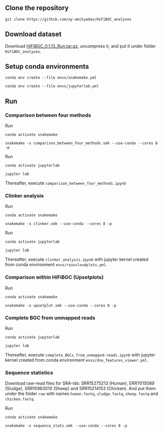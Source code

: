 ## Clone the repository
```
git clone https://github.com/ay-amityadav/HiFiBGC_analyses
```
## Download dataset
Download [HiFiBGC_0.1.13_Run.tar.gz](https://zenodo.org/records/10874958/files/HiFiBGC_0.1.13_Run.tar.gz?download=1), uncompress it, and put it under folder `HiFiBGC_analyses`.

## Setup conda environments
```
conda env create --file envs/snakemake.yml

conda env create --file envs/jupyterlab.yml
```

## Run

### Comparison between four methods
Run 
```
conda activate snakemake

snakemake -s comparison_between_four_methods.smk --use-conda --cores 8 -p
```
Run
```
conda activate jupyterlab

jupyter lab
```
Thereafter, execute `comparison_between_four_methods.ipynb`

### Clinker analysis
Run
```
conda activate snakemake

snakemake -s clinker.smk --use-conda --cores 8 -p
```
Run
```
conda activate jupyterlab

jupyter lab
```
Thereafter, execute `clinker_analysis.ipynb` with jupyter kernel created from conda environment `envs/raincloudplots.yml`.

### Comparison within HiFiBGC (Upsetplots) 
Run
```
conda activate snakemake

snakemake -s upsetplot.smk --use-conda --cores 8 -p
``` 

### Complete BGC from unmapped reads
Run
```
conda activate jupyterlab

jupyter lab
```
Thereafter, execute `complete_BGCs_from_unmapped-reads.ipynb` with jupyter kernel created from conda environment `envs/dna_features_viewer.yml`.

### Sequence statistics
Download raw-read files for SRA-Ids: SRR15275213 (Human), ERR7015089 (Sludge), SRR10963010 (Sheep) and SRR15214153 (Chicken). And put them under the folder `raw` with names `human.fastq`, `sludge.fastq`, `sheep.fastq` and `chicken.fastq`. 

Run
```
conda activate snakemake

snakemake -s sequence_stats.smk --use-conda --cores 8 -p
```

